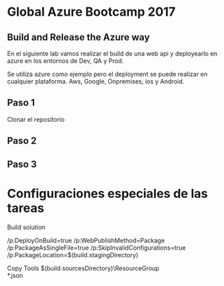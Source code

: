 # Global Azure Bootcamp 2017
## Build and Release the Azure way

En el siguiente lab vamos realizar el build de una web api y deployearlo en azure en los entornos de Dev, QA y Prod.

Se utiliza azure como ejemplo pero el deployment se puede realizar en cualquier plataforma. Aws, Google, Onpremises, ios y Android.


## Paso 1
Clonar el repositorio


## Paso 2

## Paso 3

# Configuraciones especiales de las tareas

Build solution

/p:DeployOnBuild=true /p:WebPublishMethod=Package /p:PackageAsSingleFile=true /p:SkipInvalidConfigurations=true /p:PackageLocation=$(build.stagingDirectory)

Copy Tools
$(build.sourcesDirectory)\ResourceGroup\
*.json
